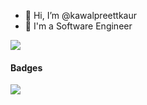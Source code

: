 - 👋 Hi, I’m @kawalpreettkaur
- 🌱 I'm a Software Engineer

<img src="https://github-readme-stats.vercel.app/api?username=kawalpreettkaur&show_icons=true&hide_border=true&theme=radical" />

#### Badges

<img src="https://www.holopin.io/_next/image?url=https%3A%2F%2Fassets.holopin.io%2FeyJidWNrZXQiOiJob2xvcGluLWFzc2V0cyIsImtleSI6ImFzc2V0cy9jbDhlcTN6OWMwMzU3MDlsM2Z4OTluOHg2IiwiZWRpdHMiOnsicm90YXRlIjpudWxsfX0%3D&w=5&q=75"/>
